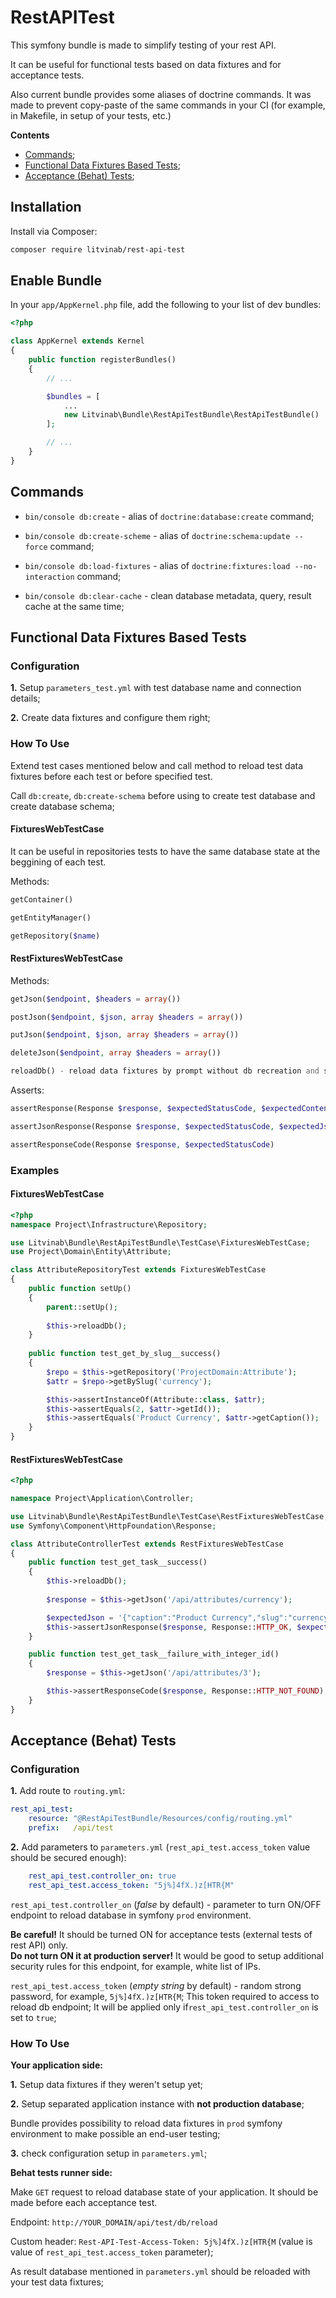 # RestAPITest

This symfony bundle is made to simplify testing of your rest API.

It can be useful for functional tests based on data fixtures and for acceptance tests.

Also current bundle provides some aliases of doctrine commands. It was made to prevent copy-paste of the same commands in your CI (for example, in Makefile, in setup of your tests, etc.)

**Contents**

- [Commands](https://github.com/litvinab/rest-api-test#commands);
- [Functional Data Fixtures Based Tests](https://github.com/litvinab/rest-api-test#functional-data-fixtures-based-tests);
- [Acceptance (Behat) Tests](https://github.com/litvinab/rest-api-test#acceptance-behat-tests);


## Installation

Install via Composer:
```bash
composer require litvinab/rest-api-test
```

## Enable Bundle
In your `app/AppKernel.php` file, add the following to your list of dev bundles:
```php
<?php

class AppKernel extends Kernel
{
    public function registerBundles()
    {
        // ...

        $bundles = [
            ...
            new Litvinab\Bundle\RestApiTestBundle\RestApiTestBundle()
        ];

        // ...
    }
}

```

## Commands

- `bin/console db:create` - alias of `doctrine:database:create` command;

- `bin/console db:create-scheme` - alias of `doctrine:schema:update --force` command;

- `bin/console db:load-fixtures` - alias of `doctrine:fixtures:load --no-interaction` command;

- `bin/console db:clear-cache` - clean database metadata, query, result cache at the same time;


## Functional Data Fixtures Based Tests

### Configuration

**1.** Setup `parameters_test.yml` with test database name and connection details;

**2.** Create data fixtures and configure them right;

### How To Use

Extend test cases mentioned below and call method to reload test data fixtures before each test or before specified test.

Call `db:create`, `db:create-schema` before using to create test database and create database schema;


#### FixturesWebTestCase

It can be useful in repositories tests to have the same database state at the beggining of each test.

Methods:
```php
getContainer() 

getEntityManager()  

getRepository($name) 

```

#### RestFixturesWebTestCase

Methods:
```php
getJson($endpoint, $headers = array())

postJson($endpoint, $json, array $headers = array())

putJson($endpoint, $json, array $headers = array())

deleteJson($endpoint, array $headers = array())

reloadDb() - reload data fixtures by prompt without db recreation and schema update
```

Asserts:
```php
assertResponse(Response $response, $expectedStatusCode, $expectedContent)

assertJsonResponse(Response $response, $expectedStatusCode, $expectedJson)

assertResponseCode(Response $response, $expectedStatusCode)
```

### Examples

#### FixturesWebTestCase

```php
<?php
namespace Project\Infrastructure\Repository;

use Litvinab\Bundle\RestApiTestBundle\TestCase\FixturesWebTestCase;
use Project\Domain\Entity\Attribute;

class AttributeRepositoryTest extends FixturesWebTestCase
{
    public function setUp()
    {
        parent::setUp();
        
        $this->reloadDb();
    }
    
    public function test_get_by_slug__success()
    {
        $repo = $this->getRepository('ProjectDomain:Attribute');
        $attr = $repo->getBySlug('currency');

        $this->assertInstanceOf(Attribute::class, $attr);
        $this->assertEquals(2, $attr->getId());
        $this->assertEquals('Product Currency', $attr->getCaption());
    }
}
```

#### RestFixturesWebTestCase

```php
<?php

namespace Project\Application\Controller;

use Litvinab\Bundle\RestApiTestBundle\TestCase\RestFixturesWebTestCase;
use Symfony\Component\HttpFoundation\Response;

class AttributeControllerTest extends RestFixturesWebTestCase
{
    public function test_get_task__success()
    {
        $this->reloadDb();
        
        $response = $this->getJson('/api/attributes/currency');

        $expectedJson = '{"caption":"Product Currency","slug":"currency"}';
        $this->assertJsonResponse($response, Response::HTTP_OK, $expectedJson);
    }

    public function test_get_task__failure_with_integer_id()
    {
        $response = $this->getJson('/api/attributes/3');

        $this->assertResponseCode($response, Response::HTTP_NOT_FOUND);
    }
}    
```

## Acceptance (Behat) Tests

### Configuration

**1.** Add route to `routing.yml`:

```yml
rest_api_test:
    resource: "@RestApiTestBundle/Resources/config/routing.yml"
    prefix:   /api/test
```

**2.** Add parameters to `parameters.yml` (`rest_api_test.access_token` value should be secured enough):
```yml
    rest_api_test.controller_on: true
    rest_api_test.access_token: "5j%]4fX.)z[HTR{M"
```    

`rest_api_test.controller_on` (*false* by default) - parameter to turn ON/OFF endpoint to reload database in symfony `prod` environment.
 
 **Be careful!** It should be turned ON for acceptance tests (external tests of rest API) only.  
 **Do not turn ON it at production server!**
 It would be good to setup additional security rules for this endpoint, for example, white list of IPs.
  
 `rest_api_test.access_token` (*empty string* by default) - random strong password, for example, `5j%]4fX.)z[HTR{M`;
This token required to access to reload db endpoint; It will be applied only if`rest_api_test.controller_on` is set to `true`;
 

### How To Use

**Your application side:**

**1.** Setup data fixtures if they weren't setup yet;

**2.** Setup separated application instance with **not production database**;

Bundle provides possibility to reload data fixtures in `prod` symfony environment to make possible an end-user testing;


**3.** check configuration setup in `parameters.yml`;


**Behat tests runner side:**

Make `GET` request to reload database state of your application. It should be made before each acceptance test.

Endpoint: `http://YOUR_DOMAIN/api/test/db/reload`

Custom header: `Rest-API-Test-Access-Token: 5j%]4fX.)z[HTR{M`  (value is value of `rest_api_test.access_token` parameter);

As result database mentioned in `parameters.yml` should be reloaded with your test data fixtures;
